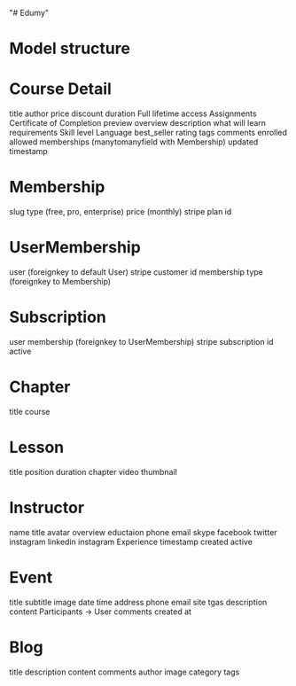 "# Edumy" 
# Model structure

Course Detail
=============
title
author
price
discount
duration
Full lifetime access
Assignments
Certificate of Completion
preview
overview
description
what will learn
requirements
Skill level
Language
best_seller
rating
tags
comments
enrolled
allowed memberships (manytomanyfield with Membership)
updated
timestamp



Membership 
==========
slug 
type (free, pro, enterprise) 
price (monthly) 
stripe plan id

UserMembership 
==============
user (foreignkey to default User) 
stripe customer id 
membership type (foreignkey to Membership)

Subscription 
============
user membership (foreignkey to UserMembership) 
stripe subscription id 
active


Chapter
=======
title
course


Lesson
======
title
position
duration
chapter
video
thumbnail



Instructor
==========
name
title
avatar
overview
eductaion
phone
email
skype
facebook
twitter
instagram
linkedin
instagram
Experience
timestamp
created
active



Event
=====
title
subtitle
image
date
time
address
phone
email
site
tgas
description
content
Participants -> User
comments
created at


Blog
====
title
description
content
comments
author
image
category
tags

